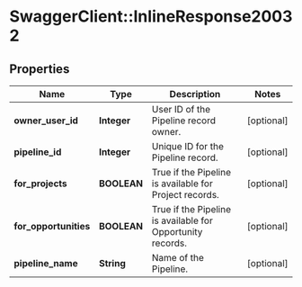 # SwaggerClient::InlineResponse20032

## Properties
Name | Type | Description | Notes
------------ | ------------- | ------------- | -------------
**owner_user_id** | **Integer** | User ID of the Pipeline record owner. | [optional] 
**pipeline_id** | **Integer** | Unique ID for the Pipeline record. | [optional] 
**for_projects** | **BOOLEAN** | True if the Pipeline is available for Project records. | [optional] 
**for_opportunities** | **BOOLEAN** | True if the Pipeline is available for Opportunity records. | [optional] 
**pipeline_name** | **String** | Name of the Pipeline. | [optional] 


